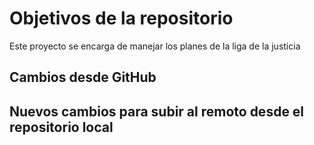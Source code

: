 # Objetivos de la repositorio

Este proyecto se encarga de manejar los planes de la liga de la justicia


## Cambios desde GitHub
## Nuevos cambios para subir al remoto desde el repositorio local
